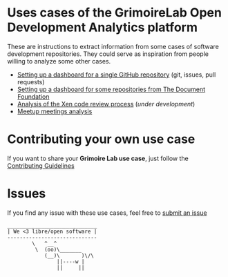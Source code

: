 # Uses cases of the GrimoireLab Open Development Analytics platform

These are instructions to extract information from some cases of software development repositories. They could serve as inspiration from people willing to analyze some other cases.

* [Setting up a dashboard for a single GitHub repository](github/README.md) (git, issues, pull requests)
* [Setting up a dashboard for some repositories from The Document Foundation](documentfoundation/README.md)
* [Analysis of the Xen code review process](xen-code-review/README.md) (_under development_)
* [Meetup meetings analysis](meetup/readme.md)

# Contributing your own use case

If you want to share your **Grimoire Lab use case**, just follow the [Contributing Guidelines](CONTRIBUTING.md)

# Issues

If you find any issue with these use cases, feel free to [submit an issue](https://github.com/grimoirelab/use_cases/issues/new)

```
_____________________________
| We <3 libre/open software |
-----------------------------
        \   ^__^
         \  (oo)\_______
            (__)\       )\/\
                ||----w |
                ||     ||

```
